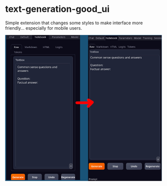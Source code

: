 # text-generation-good_ui
Simple extension that changes some styles to make interface more friendly... especially for mobile users.

![Alt text](img/improvement.jpg)